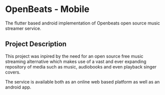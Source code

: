 # OpenBeats - Mobile

The flutter based android implementation of Openbeats open source music streamer service.

## Project Description

This project was inpired by the need for an open source free music streaming alternative which makes use of a vast and ever expanding repository of media such as music, audiobooks and even playback singer covers.

The service is available both as an online web based platform as well as an android app.